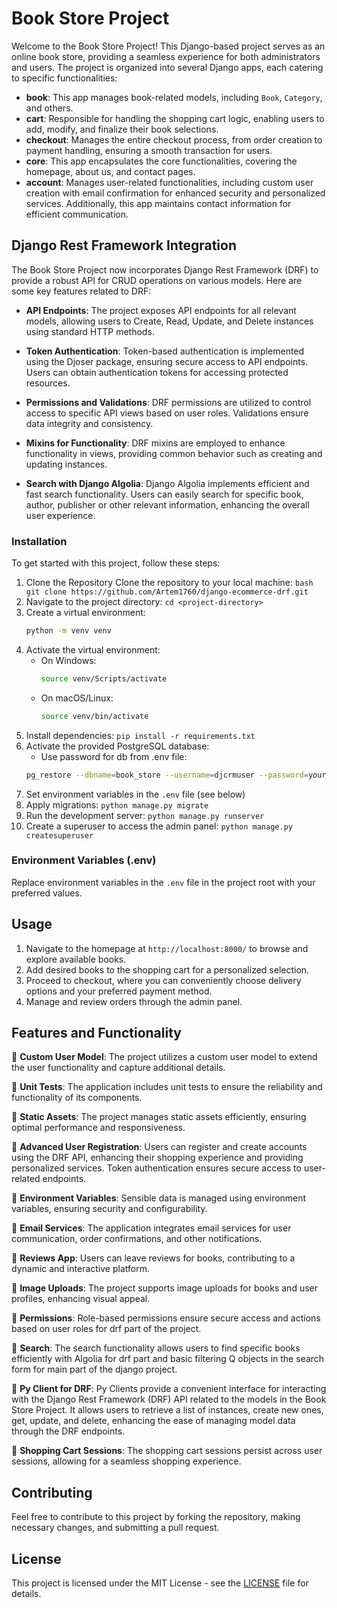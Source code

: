 # Book Store Project

Welcome to the Book Store Project! This Django-based project serves as an online book store, providing a seamless experience for both administrators and users. The project is organized into several Django apps, each catering to specific functionalities:

- **book**: This app manages book-related models, including `Book`, `Category`, and others.
- **cart**: Responsible for handling the shopping cart logic, enabling users to add, modify, and finalize their book selections.
- **checkout**: Manages the entire checkout process, from order creation to payment handling, ensuring a smooth transaction for users.
- **core**: This app encapsulates the core functionalities, covering the homepage, about us, and contact pages.
- **account**: Manages user-related functionalities, including custom user creation with email confirmation for enhanced security and personalized services. Additionally, this app maintains contact information for efficient communication.

## Django Rest Framework Integration

The Book Store Project now incorporates Django Rest Framework (DRF) to provide a robust API for CRUD operations on various models. Here are some key features related to DRF:

- **API Endpoints**: The project exposes API endpoints for all relevant models, allowing users to Create, Read, Update, and Delete instances using standard HTTP methods.

- **Token Authentication**: Token-based authentication is implemented using the Djoser package, ensuring secure access to API endpoints. Users can obtain authentication tokens for accessing protected resources.

- **Permissions and Validations**: DRF permissions are utilized to control access to specific API views based on user roles. Validations ensure data integrity and consistency.

- **Mixins for Functionality**: DRF mixins are employed to enhance functionality in views, providing common behavior such as creating and updating instances.

- **Search with Django Algolia**: Django Algolia implements efficient and fast search functionality. Users can easily search for specific book, author, publisher or other relevant information, enhancing the overall user experience.

### Installation

To get started with this project, follow these steps:

1. Clone the Repository
    Clone the repository to your local machine:
        ```bash
        git clone https://github.com/Artem1760/django-ecommerce-drf.git
        ```
2. Navigate to the project directory: `cd <project-directory>`
3. Create a virtual environment:
    ```bash
    python -m venv venv
    ```
4. Activate the virtual environment:
    - On Windows:
        ```bash
        source venv/Scripts/activate
        ```
    - On macOS/Linux:
        ```bash
        source venv/bin/activate
        ```
5. Install dependencies: `pip install -r requirements.txt`
6. Activate the provided PostgreSQL database:
    - Use password for db from .env file:    
    ```bash
    pg_restore --dbname=book_store --username=djcrmuser --password=your_password ./book_store_db.sql
    ```  
7. Set environment variables in the `.env` file (see below)
8. Apply migrations: `python manage.py migrate`
9. Run the development server: `python manage.py runserver`
10. Create a superuser to access the admin panel: `python manage.py createsuperuser`

### Environment Variables (.env)
Replace environment variables in the `.env` file in the project root with your preferred values.



## Usage

1. Navigate to the homepage at `http://localhost:8000/` to browse and explore available books.
2. Add desired books to the shopping cart for a personalized selection.
3. Proceed to checkout, where you can conveniently choose delivery options and your preferred payment method.
4. Manage and review orders through the admin panel.

## Features and Functionality

📌 **Custom User Model**: The project utilizes a custom user model to extend the user functionality and capture additional details.

📌 **Unit Tests**: The application includes unit tests to ensure the reliability and functionality of its components.

📌 **Static Assets**: The project manages static assets efficiently, ensuring optimal performance and responsiveness.

📌 **Advanced User Registration**: Users can register and create accounts using the DRF API, enhancing their shopping experience and providing personalized services. Token authentication ensures secure access to user-related endpoints.

📌 **Environment Variables**: Sensible data is managed using environment variables, ensuring security and configurability.

📌 **Email Services**: The application integrates email services for user communication, order confirmations, and other notifications.

📌 **Reviews App**: Users can leave reviews for books, contributing to a dynamic and interactive platform.

📌 **Image Uploads**: The project supports image uploads for books and user profiles, enhancing visual appeal.

📌 **Permissions**: Role-based permissions ensure secure access and actions based on user roles for drf part of the project.

📌 **Search**: The search functionality allows users to find specific books efficiently with Algolia for drf part and basic filtering Q objects in the search form for main part of the django project.

📌 **Py Client for DRF**: Py Clients provide a convenient interface for interacting with the Django Rest Framework (DRF) API related to the models in the Book Store Project. It allows users to retrieve a list of instances, create new ones, get, update, and delete, enhancing the ease of managing model data through the DRF endpoints.

📌 **Shopping Cart Sessions**: The shopping cart sessions persist across user sessions, allowing for a seamless shopping experience.

## Contributing

Feel free to contribute to this project by forking the repository, making necessary changes, and submitting a pull request.

## License

This project is licensed under the MIT License - see the [LICENSE](LICENSE) file for details.







